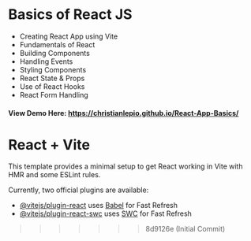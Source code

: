 # Basics of React JS
- Creating React App using Vite
- Fundamentals of React
- Building Components
- Handling Events
- Styling Components
- React State & Props
- Use of React Hooks
- React Form Handling

#### View Demo Here: https://christianlepio.github.io/React-App-Basics/

# React + Vite

This template provides a minimal setup to get React working in Vite with HMR and some ESLint rules.

Currently, two official plugins are available:

- [@vitejs/plugin-react](https://github.com/vitejs/vite-plugin-react/blob/main/packages/plugin-react/README.md) uses [Babel](https://babeljs.io/) for Fast Refresh
- [@vitejs/plugin-react-swc](https://github.com/vitejs/vite-plugin-react-swc) uses [SWC](https://swc.rs/) for Fast Refresh
>>>>>>> 8d9126e (Initial Commit)
